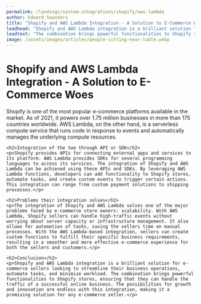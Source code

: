 ```yaml
---
permalink: /landings/system-integrations/shopify/aws-lambda
author: Edward Saunders
title: "Shopify and AWS Lambda Integration - A Solution to E-Commerce Woes"
leadhead: "Shopify and AWS Lambda integration is a brilliant solution for e-commerce sellers looking to streamline their business operations, automate tasks, and minimize workload"
leadtext: "The combination brings powerful functionalities to Shopify stores, ensuring that they can handle the traffic of a successful online business. The possibilities for growth and innovation are endless with this integration, making it a promising solution for any e-commerce seller."
image: /assets/images/articles/people-sitting-near-table.webp
---
```

<div class="arttext">	<h1>Shopify and AWS Lambda Integration - A Solution to E-Commerce Woes</h1>
	<p>Shopify is one of the most popular e-commerce platforms available in the market. As of 2021, it powers over 1.75 million businesses in more than 175 countries worldwide. AWS Lambda, on the other hand, is a serverless compute service that runs code in response to events and automatically manages the underlying compute resources.</p>

	<h2>Integration of the two through API or SDK</h2>
	<p>Shopify provides APIs for connecting external apps and services to its platform. AWS Lambda provides SDKs for several programming languages to access its services. The integration of Shopify and AWS Lambda can be achieved using these APIs and SDKs. By leveraging AWS Lambda functions, developers can add functionality to Shopify stores, automate tasks, and create custom events to trigger certain actions. This integration can range from custom payment solutions to shipping processes.</p>

	<h2>Problems their integration solves</h2>
	<p>The integration of Shopify and AWS Lambda solves one of the major problems faced by e-commerce store owners: scalability. With AWS Lambda, Shopify sellers can handle high-traffic events without worrying about server capacity or infrastructure management. It also allows for automation of tasks, saving the sellers time on manual processes. With the AWS Lambda-based integration, sellers can create custom functions to fulfill their specific business requirements, resulting in a smoother and more effective e-commerce experience for both the sellers and customers.</p>

	<h2>Conclusion</h2>
	<p>Shopify and AWS Lambda integration is a brilliant solution for e-commerce sellers looking to streamline their business operations, automate tasks, and minimize workload. The combination brings powerful functionalities to Shopify stores, ensuring that they can handle the traffic of a successful online business. The possibilities for growth and innovation are endless with this integration, making it a promising solution for any e-commerce seller.</p>
</div>
